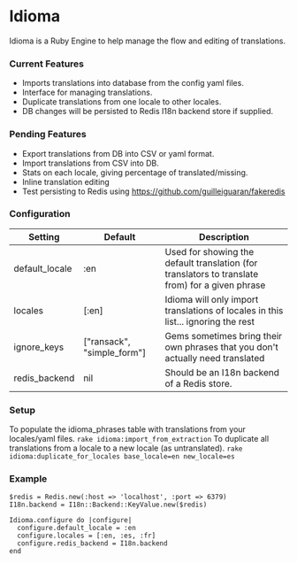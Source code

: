 # Idioma

Idioma is a Ruby Engine to help manage the flow and editing of translations.

### Current Features
* Imports translations into database from the config yaml files.
* Interface for managing translations.
* Duplicate translations from one locale to other locales.
* DB changes will be persisted to Redis I18n backend store if supplied.

### Pending Features
* Export translations from DB into CSV or yaml format.
* Import translations from CSV into DB.
* Stats on each locale, giving percentage of translated/missing.
* Inline translation editing
* Test persisting to Redis using https://github.com/guilleiguaran/fakeredis

### Configuration
Setting | Default | Description
------- | ------- | -----------
default_locale | :en | Used for showing the default translation (for translators to translate from) for a given phrase
locales | [:en] | Idioma will only import translations of locales in this list... ignoring the rest
ignore_keys | ["ransack", "simple_form"] | Gems sometimes bring their own phrases that you don't actually need translated
redis_backend | nil | Should be an I18n backend of a Redis store.

### Setup
To populate the idioma_phrases table with translations from your locales/yaml files.
```rake idioma:import_from_extraction```
To duplicate all translations from a locale to a new locale (as untranslated).
```rake idioma:duplicate_for_locales base_locale=en new_locale=es```

### Example
```
$redis = Redis.new(:host => 'localhost', :port => 6379)
I18n.backend = I18n::Backend::KeyValue.new($redis)

Idioma.configure do |configure|
  configure.default_locale = :en
  configure.locales = [:en, :es, :fr]
  configure.redis_backend = I18n.backend
end
```
